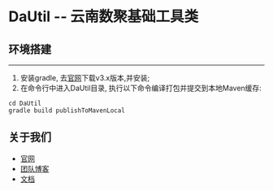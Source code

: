 # DaUtil --  云南数聚基础工具类
## 环境搭建
---
1. 安装gradle, 去[官网](https://gradle.org/gradle-download/)下载v3.x版本,并安装;
2. 在命令行中进入DaUtil目录, 执行以下命令编译打包并提交到本地Maven缓存:
```shell
cd DaUtil
gradle build publishToMavenLocal
```

## 关于我们
+ [官网](https://dataagg.github.io/)
+ [团队博客](https://dataagg.github.io/)
+ [文档](https://watano.gitbooks.io/daframework/content/)
